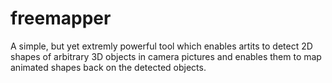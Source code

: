 freemapper
=========

A simple, but yet extremly powerful tool which enables artits to detect 2D shapes of arbitrary 3D objects in camera pictures
and enables them to map animated shapes back on the detected objects.

